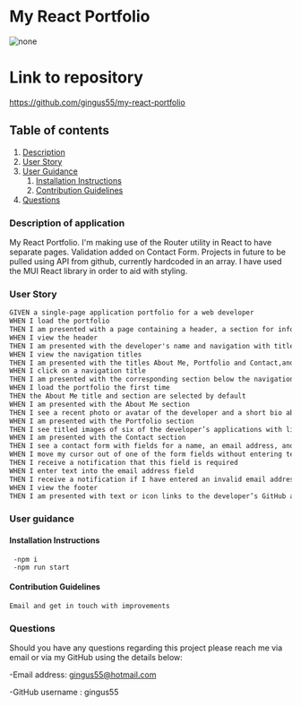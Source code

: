 # My React Portfolio

![none](https://img.shields.io/static/v1?label=none&message=License&color=green)

# Link to repository

https://github.com/gingus55/my-react-portfolio

## Table of contents

1. [Description](#description)
2. [User Story](#user-story)
3. [User Guidance](#guidance)
   1. [Installation Instructions](#installation)
   2. [Contribution Guidelines](#contribution)
4. [Questions](#questions)

<a id="description"></a>

### Description of application

My React Portfolio. I'm making use of the Router utility in React to have separate pages. Validation added on Contact Form. Projects in future to be pulled using API from github, currently hardcoded in an array. I have used the MUI React library in order to aid with styling.

<a id="user-story"></a>

### User Story

```md
GIVEN a single-page application portfolio for a web developer
WHEN I load the portfolio
THEN I am presented with a page containing a header, a section for info, projects, toolkit, and a footer
WHEN I view the header
THEN I am presented with the developer's name and navigation with titles corresponding to different sections of the portfolio
WHEN I view the navigation titles
THEN I am presented with the titles About Me, Portfolio and Contact,and the title corresponding to the current selection is highlighted
WHEN I click on a navigation title
THEN I am presented with the corresponding section below the navigation without the page reloading and that title is highlighted
WHEN I load the portfolio the first time
THEN the About Me title and section are selected by default
WHEN I am presented with the About Me section
THEN I see a recent photo or avatar of the developer and a short bio about them
WHEN I am presented with the Portfolio section
THEN I see titled images of six of the developer’s applications with links to both the deployed applications and the corresponding GitHub repositories
WHEN I am presented with the Contact section
THEN I see a contact form with fields for a name, an email address, and a message
WHEN I move my cursor out of one of the form fields without entering text
THEN I receive a notification that this field is required
WHEN I enter text into the email address field
THEN I receive a notification if I have entered an invalid email address
WHEN I view the footer
THEN I am presented with text or icon links to the developer’s GitHub and LinkedIn profiles and link to CV.
```

<a id="guidance"></a>

### User guidance

<a id="installation"></a>

#### Installation Instructions

```
 -npm i
 -npm run start
```

<a id="contribution"></a>

#### Contribution Guidelines

    Email and get in touch with improvements

<a id="questions"></a>

### Questions

Should you have any questions regarding this project please reach me via email or via my GitHub using the details below:

-Email address: gingus55@hotmail.com

-GitHub username : gingus55
